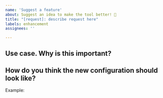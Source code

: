 ```yaml
---
name: 'Suggest a feature'
about: Suggest an idea to make the tool better! 🌟
title: "[request]: describe request here"
labels: enhancement
assignees: ''

---
```

## Use case. Why is this important?

<!-- Please describe how this enhancement would improve your user experience -->

## How do you think the new configuration should look like?

<!-- If changed configuration required -->
Example:

```yaml

```
